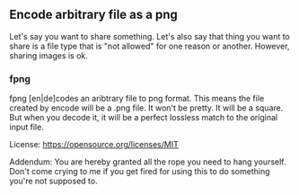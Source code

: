 ## Encode arbitrary file as a png

Let's say you want to share something. Let's also say that thing you want to share is a file type that is "not allowed" for one reason or another. However, sharing images is ok.

### fpng

fpng \[en|de\]codes an aribtrary file to png format. This means the file created by encode will be a .png file. It won't be pretty. It will be a square. But when you decode it, it will be a perfect lossless match to the original input file.

License:
https://opensource.org/licenses/MIT

Addendum: 
You are hereby granted all the rope you need to hang yourself. Don't come crying to me if you get fired for using this to do something you're not supposed to.

